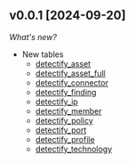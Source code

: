 ## v0.0.1 [2024-09-20]

_What's new?_

- New tables
  - [detectify_asset](https://hub.steampipe.io/plugins/l-teles/steampipe-plugin-detectify/table_detectify_asset.go)
  - [detectify_asset_full](https://hub.steampipe.io/plugins/l-teles/steampipe-plugin-detectify/table_detectify_asset_full.go)
  - [detectify_connector](https://hub.steampipe.io/plugins/l-teles/steampipe-plugin-detectify/table_detectify_connector.go)
  - [detectify_finding](https://hub.steampipe.io/plugins/l-teles/steampipe-plugin-detectify/table_detectify_finding.go)
  - [detectify_ip](https://hub.steampipe.io/plugins/l-teles/steampipe-plugin-detectify/table_detectify_ip.go)
  - [detectify_member](https://hub.steampipe.io/plugins/l-teles/steampipe-plugin-detectify/table_detectify_member.go)
  - [detectify_policy](https://hub.steampipe.io/plugins/l-teles/steampipe-plugin-detectify/table_detectify_policy.go)
  - [detectify_port](https://hub.steampipe.io/plugins/l-teles/steampipe-plugin-detectify/table_detectify_port.go)
  - [detectify_profile](https://hub.steampipe.io/plugins/l-teles/steampipe-plugin-detectify/table_detectify_profile.go)
  - [detectify_technology](https://hub.steampipe.io/plugins/l-teles/steampipe-plugin-detectify/table_detectify_technology.go)

